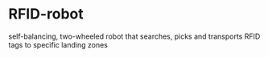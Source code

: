 # RFID-robot
self-balancing, two-wheeled robot that searches, picks and transports RFID tags to specific landing zones
